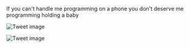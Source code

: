 If you can't handle me programming on a phone you don't deserve me programming holding a baby


![Tweet image](/assets/crosspoast/F3HC0ALaMAACEu2.jpg)

![Tweet image](/assets/crosspoast/F3HC0P6acAAtzpR.jpg)

